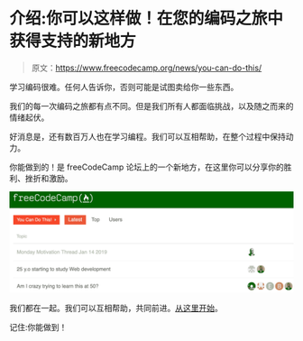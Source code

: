 # 介绍:你可以这样做！在您的编码之旅中获得支持的新地方

> 原文：<https://www.freecodecamp.org/news/you-can-do-this/>

学习编码很难。任何人告诉你，否则可能是试图卖给你一些东西。

我们的每一次编码之旅都有点不同。但是我们所有人都面临挑战，以及随之而来的情绪起伏。

好消息是，还有数百万人也在学习编程。我们可以互相帮助，在整个过程中保持动力。

你能做到的！是 freeCodeCamp 论坛上的一个新地方，在这里你可以分享你的胜利、挫折和激励。

![Latest_You_Can_Do_This__topics_-_The_freeCodeCamp_Forum](img/71f4d3c750aeb9d708371f27ae1bea25.png)

我们都在一起。我们可以互相帮助，共同前进。[从这里开始](https://www.freecodecamp.org/forum/c/motivation)。

记住:你能做到！